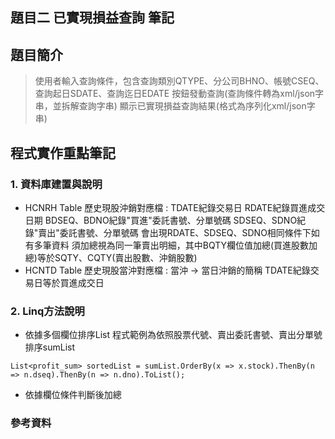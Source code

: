 ## 題目二 已實現損益查詢 筆記

## 題目簡介
> 使用者輸入查詢條件，包含查詢類別QTYPE、分公司BHNO、帳號CSEQ、查詢起日SDATE、查詢迄日EDATE
> 按鈕發動查詢(查詢條件轉為xml/json字串，並拆解查詢字串)
> 顯示已實現損益查詢結果(格式為序列化xml/json字串)

## 程式實作重點筆記
### 1. 資料庫建置與說明
- HCNRH Table 歷史現股沖銷對應檔 : 
TDATE紀錄交易日
RDATE紀錄買進成交日期
BDSEQ、BDNO紀錄"買進"委託書號、分單號碼
SDSEQ、SDNO紀錄"賣出"委託書號、分單號碼
會出現RDATE、SDSEQ、SDNO相同條件下如有多筆資料 須加總視為同一筆賣出明細，其中BQTY欄位值加總(買進股數加總)等於SQTY、CQTY(賣出股數、沖銷股數)
- HCNTD Table 歷史現股當沖對應檔 : 
當沖 -> 當日沖銷的簡稱
TDATE紀錄交易日等於買進成交日

### 2. Linq方法說明
- 依據多個欄位排序List
程式範例為依照股票代號、賣出委託書號、賣出分單號 排序sumList
```
List<profit_sum> sortedList = sumList.OrderBy(x => x.stock).ThenBy(n => n.dseq).ThenBy(n => n.dno).ToList();
```
- 依據欄位條件判斷後加總


### 參考資料


